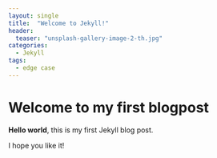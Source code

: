 ```yaml
---
layout: single
title:  "Welcome to Jekyll!"
header:
  teaser: "unsplash-gallery-image-2-th.jpg"
categories: 
  - Jekyll
tags:
  - edge case
---
```


# Welcome to my first blogpost

**Hello world**, this is my first Jekyll blog post.

I hope you like it!